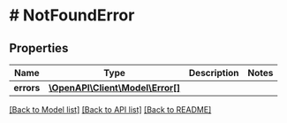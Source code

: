 # # NotFoundError

## Properties

Name | Type | Description | Notes
------------ | ------------- | ------------- | -------------
**errors** | [**\OpenAPI\Client\Model\Error[]**](Error.md) |  |

[[Back to Model list]](../../README.md#models) [[Back to API list]](../../README.md#endpoints) [[Back to README]](../../README.md)
